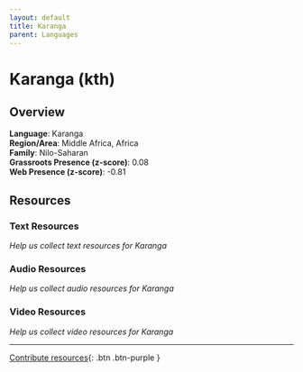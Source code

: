 ```yaml
---
layout: default
title: Karanga
parent: Languages
---
```


# Karanga (kth)

## Overview

**Language**: Karanga  
**Region/Area**: Middle Africa, Africa  
**Family**: Nilo-Saharan  
**Grassroots Presence (z-score)**: 0.08  
**Web Presence (z-score)**: -0.81  

## Resources

### Text Resources
*Help us collect text resources for Karanga*

### Audio Resources
*Help us collect audio resources for Karanga*

### Video Resources
*Help us collect video resources for Karanga*

---

[Contribute resources](https://forms.office.com/e/1SfLJx3u1r){: .btn .btn-purple }
